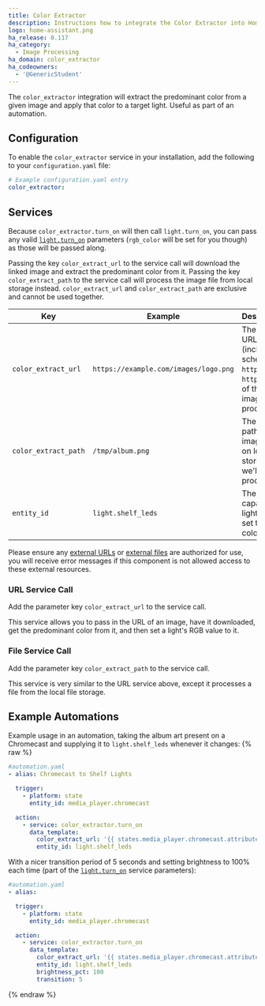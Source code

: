 ```yaml
---
title: Color Extractor
description: Instructions how to integrate the Color Extractor into Home Assistant.
logo: home-assistant.png
ha_release: 0.117
ha_category:
  - Image Processing
ha_domain: color_extractor
ha_codeowners:
  - '@GenericStudent'
---
```


The `color_extractor` integration will extract the predominant color from a given image and apply that color to a target light.
Useful as part of an automation.


## Configuration
To enable the `color_extractor` service in your installation, add the following to your `configuration.yaml` file:

```yaml
# Example configuration.yaml entry
color_extractor:
```


## Services
Because `color_extractor.turn_on` will then call `light.turn_on`, you can pass any valid [`light.turn_on`](/integrations/light#service-lightturn_on) parameters (`rgb_color` will be set for you though) as those will be passed along.

Passing the key `color_extract_url` to the service call will download the linked image and extract the predominant color from it. Passing the key `color_extract_path` to the service call will process the image file from local storage instead. `color_extract_url` and `color_extract_path` are exclusive and cannot be used together.

|Key                  | Example                               | Description                                                                   |
|---------------------|---------------------------------------|-------------------------------------------------------------------------------|
|`color_extract_url`  | `https://example.com/images/logo.png` | The full URL (including schema, `http://`, `https://`) of the image to process|
|`color_extract_path` | `/tmp/album.png`                      | The full path to the image file on local storage we'll process                |
|`entity_id`          | `light.shelf_leds`                    | The RGB capable light we'll set the color of                                  |

<div class="note">
  Please ensure any <a href="/docs/configuration/basic/#allowlist_external_urls">external URLs</a> or <a href="/docs/configuration/basic/#allowlist_external_dirs">external files</a> are authorized for use, you will receive error messages if this component is not allowed access to these external resources.
</div>


### URL Service Call
Add the parameter key `color_extract_url` to the service call.

This service allows you to pass in the URL of an image, have it downloaded, get the predominant color from it, and then set a light's RGB value to it.

### File Service Call
Add the parameter key `color_extract_path` to the service call.

This service is very similar to the URL service above, except it processes a file from the local file storage.

## Example Automations
Example usage in an automation, taking the album art present on a Chromecast and supplying it to `light.shelf_leds` whenever it changes:
{% raw %}
```yaml
#automation.yaml
- alias: Chromecast to Shelf Lights

  trigger:
    - platform: state
      entity_id: media_player.chromecast

  action:
    - service: color_extractor.turn_on
      data_template:
        color_extract_url: '{{ states.media_player.chromecast.attributes.entity_picture }}'
        entity_id: light.shelf_leds
```

With a nicer transition period of 5 seconds and setting brightness to 100% each time (part of the [`light.turn_on`](/integrations/light#service-lightturn_on) service parameters):
```yaml
#automation.yaml
- alias:

  trigger:
    - platform: state
      entity_id: media_player.chromecast

  action:
    - service: color_extractor.turn_on
      data_template:
        color_extract_url: '{{ states.media_player.chromecast.attributes.entity_picture }}'
        entity_id: light.shelf_leds
        brightness_pct: 100
        transition: 5
```
{% endraw %}